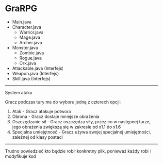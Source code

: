 # GraRPG

- Main.java 
- Character.java
  - Warrior.java
  - Mage.java
  - Archer.java
- Monster.java 
  - Zombie.java
  - Rogue.java
  - Ork.java
- Attackable.java (Interfejs)
- Weapon.java (Interfejs)
- Skill.java (Interfejs)

------------------------------
System ataku

Gracz podczas tury ma do wyboru jedną z czterech opcji:
  1. Atak - Gracz atakuje potwora
  2. Obrona - Gracz dostaje mniejsze obrażenia 
  3. Oszczędzanie sił - Gracz oszczędza siły, przez co w następnej turze, jego obrażenia zwiększą się w zakresie od x1.1 do x1.6
  4. Specjalna umiejętność - Gracz używa swojej specjalnej umiejętności, zależnej od klasy postaci
------------------------------
Trudno powiedzieć kto będzie robił konkretny plik, ponieważ każdy robi i modyfikuje kod
